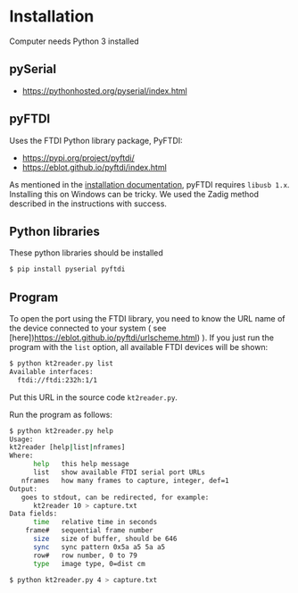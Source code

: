# Installation

Computer needs Python 3 installed

## pySerial

* https://pythonhosted.org/pyserial/index.html

## pyFTDI

Uses the FTDI Python library package, PyFTDI:

* https://pypi.org/project/pyftdi/
* https://eblot.github.io/pyftdi/index.html

As mentioned in the [installation documentation](https://eblot.github.io/pyftdi/installation.html), 
pyFTDI requires `libusb 1.x`. Installing this on Windows can be tricky.
We used the Zadig method described in the instructions with success.

## Python libraries

These python libraries should be installed

```bash
$ pip install pyserial pyftdi
```

## Program 

To open the port using the FTDI library, you need to know the URL name
of the device connected to your system ( see [here])https://eblot.github.io/pyftdi/urlscheme.html) ).
If you just run the program with the `list` option, all available FTDI
devices will be shown:

```bash
$ python kt2reader.py list
Available interfaces:
  ftdi://ftdi:232h:1/1
```

Put this URL in the source code `kt2reader.py`.

Run the program as follows:

```bash
$ python kt2reader.py help
Usage:
kt2reader [help|list|nframes]
Where:
      help   this help message
      list   show available FTDI serial port URLs
   nframes   how many frames to capture, integer, def=1
Output:
   goes to stdout, can be redirected, for example:
      kt2reader 10 > capture.txt
Data fields:
      time   relative time in seconds
    frame#   sequential frame number
      size   size of buffer, should be 646
      sync   sync pattern 0x5a a5 5a a5
      row#   row number, 0 to 79
      type   image type, 0=dist cm

$ python kt2reader.py 4 > capture.txt

```



